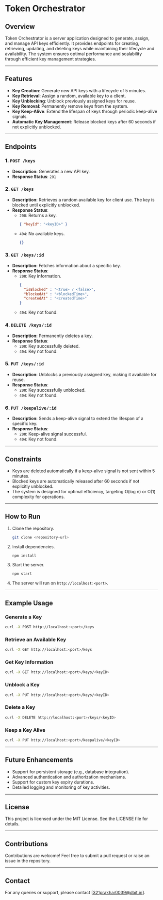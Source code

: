 # Token Orchestrator

## Overview
Token Orchestrator is a server application designed to generate, assign, and manage API keys efficiently. It provides endpoints for creating, retrieving, updating, and deleting keys while maintaining their lifecycle and availability. The system ensures optimal performance and scalability through efficient key management strategies.

---

## Features
- **Key Creation**: Generate new API keys with a lifecycle of 5 minutes.
- **Key Retrieval**: Assign a random, available key to a client.
- **Key Unblocking**: Unblock previously assigned keys for reuse.
- **Key Removal**: Permanently remove keys from the system.
- **Key Keep-Alive**: Extend the lifespan of keys through periodic keep-alive signals.
- **Automatic Key Management**: Release blocked keys after 60 seconds if not explicitly unblocked.

---

## Endpoints
### 1. `POST /keys`
- **Description**: Generates a new API key.
- **Response Status**: `201`

### 2. `GET /keys`
- **Description**: Retrieves a random available key for client use. The key is blocked until explicitly unblocked.
- **Response Status**:
  - `200`: Returns a key.
    ```json
    { "keyId": "<keyID>" }
    ```
  - `404`: No available keys.
    ```json
    {}
    ```

### 3. `GET /keys/:id`
- **Description**: Fetches information about a specific key.
- **Response Status**:
  - `200`: Key information.
    ```json
    {
      "isBlocked" : "<true> / <false>",
      "blockedAt" : "<blockedTime>",
      "createdAt" : "<createdTime>"
    }
    ```
  - `404`: Key not found.

### 4. `DELETE /keys/:id`
- **Description**: Permanently deletes a key.
- **Response Status**:
  - `200`: Key successfully deleted.
  - `404`: Key not found.

### 5. `PUT /keys/:id`
- **Description**: Unblocks a previously assigned key, making it available for reuse.
- **Response Status**:
  - `200`: Key successfully unblocked.
  - `404`: Key not found.

### 6. `PUT /keepalive/:id`
- **Description**: Sends a keep-alive signal to extend the lifespan of a specific key.
- **Response Status**:
  - `200`: Keep-alive signal successful.
  - `404`: Key not found.

---

## Constraints
- Keys are deleted automatically if a keep-alive signal is not sent within 5 minutes.
- Blocked keys are automatically released after 60 seconds if not explicitly unblocked.
- The system is designed for optimal efficiency, targeting O(log n) or O(1) complexity for operations.

---

## How to Run
1. Clone the repository.
   ```bash
   git clone <repository-url>
   ```
2. Install dependencies.
   ```bash
   npm install
   ```
3. Start the server.
   ```bash
   npm start
   ```
4. The server will run on `http://localhost:<port>`.

---

## Example Usage
### Generate a Key
```bash
curl -X POST http://localhost:<port>/keys
```

### Retrieve an Available Key
```bash
curl -X GET http://localhost:<port>/keys
```

### Get Key Information
```bash
curl -X GET http://localhost:<port>/keys/<keyID>
```

### Unblock a Key
```bash
curl -X PUT http://localhost:<port>/keys/<keyID>
```

### Delete a Key
```bash
curl -X DELETE http://localhost:<port>/keys/<keyID>
```

### Keep a Key Alive
```bash
curl -X PUT http://localhost:<port>/keepalive/<keyID>
```

---

## Future Enhancements
- Support for persistent storage (e.g., database integration).
- Advanced authentication and authorization mechanisms.
- Support for custom key expiry durations.
- Detailed logging and monitoring of key activities.

---

## License
This project is licensed under the MIT License. See the LICENSE file for details.

---

## Contributions
Contributions are welcome! Feel free to submit a pull request or raise an issue in the repository.

---

## Contact
For any queries or support, please contact [321prakhar0039@dbit.in].


